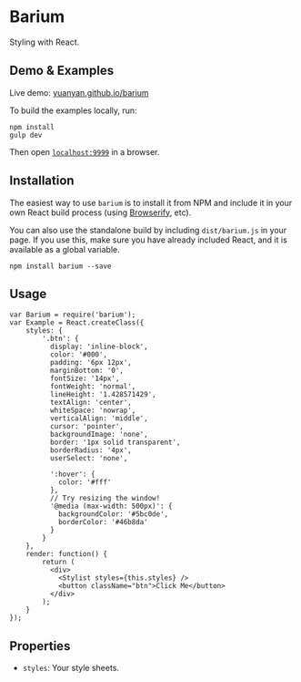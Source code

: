 Barium
======

Styling with React.

## Demo & Examples

Live demo: [yuanyan.github.io/barium](http://yuanyan.github.io/barium/)

To build the examples locally, run:

```
npm install
gulp dev
```

Then open [`localhost:9999`](http://localhost:9999) in a browser.

## Installation

The easiest way to use `barium` is to install it from NPM and include it in your own React build process (using [Browserify](http://browserify.org), etc).

You can also use the standalone build by including `dist/barium.js` in your page. If you use this, make sure you have already included React, and it is available as a global variable.

```
npm install barium --save
```

## Usage

```
var Barium = require('barium');
var Example = React.createClass({
    styles: {
        '.btn': {
          display: 'inline-block',
          color: '#000',
          padding: '6px 12px',
          marginBottom: '0',
          fontSize: '14px',
          fontWeight: 'normal',
          lineHeight: '1.428571429',
          textAlign: 'center',
          whiteSpace: 'nowrap',
          verticalAlign: 'middle',
          cursor: 'pointer',
          backgroundImage: 'none',
          border: '1px solid transparent',
          borderRadius: '4px',
          userSelect: 'none',

          ':hover': {
            color: '#fff'
          },
          // Try resizing the window!
          '@media (max-width: 500px)': {
            backgroundColor: '#5bc0de',
            borderColor: '#46b8da'
          }
        }
    },
    render: function() {
        return (
          <div>
            <Stylist styles={this.styles} />
            <button className="btn">Click Me</button>
          </div>
        );
    }
});
```

## Properties

* `styles`: Your style sheets.
